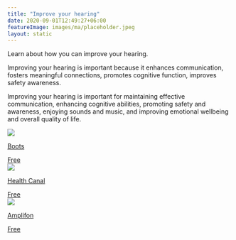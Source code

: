 ```yaml
---
title: "Improve your hearing"
date: 2020-09-01T12:49:27+06:00
featureImage: images/ma/placeholder.jpeg
layout: static
---
```


Learn about how you can improve your hearing.

Improving your hearing is important because it enhances communication, fosters meaningful connections, promotes cognitive function, improves safety awareness.

Improving your hearing is important for maintaining effective communication, enhancing cognitive abilities, promoting safety and awareness, enjoying sounds and music, and improving emotional wellbeing and overall quality of life.

<a class="ma-link" href="https://www.bootshearingcare.com/hearing/lifestyle/how-to-improve-hearing-10-steps-to-hear-better/"><div class="ma-card ma-card-Health"><div class="ma-icon"><img src ="/images/icon-check.png"/></div><div class="ma-name"><p>Boots</p></div><div class="ma-paid-text"><span>Free</span></div></div></a><a class="ma-link" href="https://www.healthcanal.com/health/how-to-improve-hearing"><div class="ma-card ma-card-Health"><div class="ma-icon"><img src ="/images/icon-check.png"/></div><div class="ma-name"><p>Health Canal</p></div><div class="ma-paid-text"><span>Free</span></div></div></a><a class="ma-link" href="https://www.amplifon.com/uk/recognising-hearing-loss/how-the-ear-works/10-steps-to-better-hearing"><div class="ma-card ma-card-Health"><div class="ma-icon"><img src ="/images/icon-check.png"/></div><div class="ma-name"><p>Amplifon</p></div><div class="ma-paid-text"><span>Free</span></div></div></a>  

<br/><br/>






